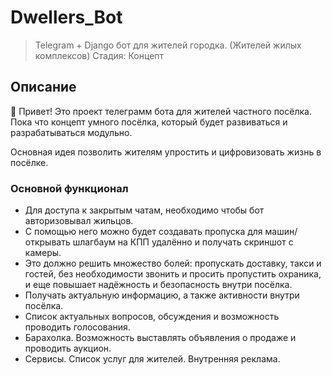 
# Dwellers_Bot 
> Telegram + Django бот для жителей городка. (Жителей жилых комплексов)
Стадия: Концепт
## Описание

👋 Привет! Это проект телеграмм бота для жителей частного посёлка. Пока что концепт умного посёлка, который будет развиваться и разрабатываться модульно.

Основная идея позволить жителям упростить и цифровизовать жизнь в посёлке.

### Основной функционал

- Для доступа к закрытым чатам, необходимо чтобы бот авторизовывал жильцов.
- С помощью него можно будет создавать пропуска для машин/открывать шлагбаум на КПП удалённо и получать скриншот с камеры.
- Это должно решить множество болей: пропускать доставку, такси и гостей, без необходимости звонить и просить пропустить охраника, и еще повышает надёжность и безопасность внутри посёлка.
- Получать актуальную информацию, а также активности внутри посёлка.
- Список актуальных вопросов, обсуждения и возможность проводить голосования.
- Барахолка. Возможность выставлять объявления о продаже и проводить аукцион.
- Сервисы. Список услуг для жителей. Внутренняя реклама.

